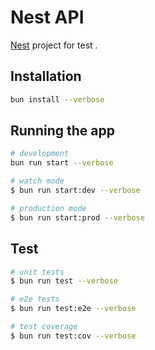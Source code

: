 # Nest API

[Nest](https://github.com/nestjs/nest) project for test .

## Installation

```bash
bun install --verbose
```

## Running the app

```bash
# development
bun run start --verbose

# watch mode
$ bun run start:dev --verbose

# production mode
$ bun run start:prod --verbose
```

## Test

```bash
# unit tests
$ bun run test --verbose

# e2e tests
$ bun run test:e2e --verbose

# test coverage
$ bun run test:cov --verbose
```
